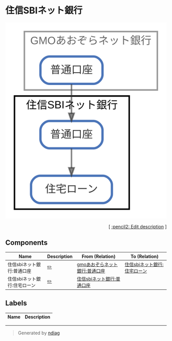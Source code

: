 # 住信SBIネット銀行

![view](node-住信sbiネット銀行.svg)



<p align="right">
  [ <a href="../ndiag.descriptions/_node-住信sbiネット銀行.md">:pencil2: Edit description</a> ]
</p>

## Components

| Name | Description | From (Relation) | To (Relation) |
| --- | --- | --- | --- |
| 住信sbiネット銀行:普通口座 |  <a href="../ndiag.descriptions/_component-住信sbiネット銀行_普通口座.md">:pencil2:</a> | [gmoあおぞらネット銀行:普通口座](node-gmoあおぞらネット銀行.md) | [住信sbiネット銀行:住宅ローン](node-住信sbiネット銀行.md) |
| 住信sbiネット銀行:住宅ローン |  <a href="../ndiag.descriptions/_component-住信sbiネット銀行_住宅ローン.md">:pencil2:</a> | [住信sbiネット銀行:普通口座](node-住信sbiネット銀行.md) |  |

## Labels

| Name | Description |
| --- | --- |

---

> Generated by [ndiag](https://github.com/k1LoW/ndiag)
